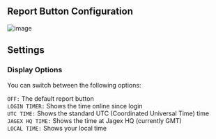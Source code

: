 ## Report Button Configuration

![image](https://raw.githubusercontent.com/runelite/wiki/master/img/Report-Button-example.png)

## Settings
### Display Options

You can switch between the following options:

`OFF:`
 The default report button  
`LOGIN TIMER:`
 Shows the time online since login   
`UTC TIME:`
 Shows the standard UTC (Coordinated Universal Time) time   
`JAGEX HQ TIME:`
 Shows the time at Jagex HQ (currently GMT)   
`LOCAL TIME:`
 Shows your local time

